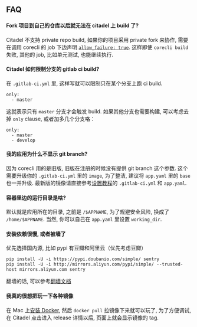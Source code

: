 ## FAQ

#### Fork 项目到自己的仓库以后就无法在 citadel 上 build 了?

Citadel 不支持 private repo build, 如果你的项目采用 private fork 来协作, 需要在调用 corecli 的 job 下边声明 [`allow_failure: true`](https://docs.gitlab.com/ee/ci/yaml/#allow_failure). 这样即使 `corecli build` 失败, 其他的 job, 比如单元测试, 也能继续执行.

#### Citadel 如何限制分支的 gitlab ci build?

在 `.gitlab-ci.yml` 里, 这样写就可以限制只在某个分支上跑 ci build.

```
only:
  - master
```

这就表示只有 `master` 分支才会触发 build. 如果其他分支也需要构建, 可以考虑去掉 `only` clause, 或者加多几个分支咯：

```
only:
  - master
  - develop
```

#### 我的应用为什么不显示 git branch?

因为 corecli 用的是旧版, 旧版在注册的时候没有提供 git branch 这个参数. 这个需要升级你的 `.gitlab-ci.yml` 里的 `image`, 为了整洁, 建议将 `app.yaml` 里的 `base` 也一并升级. 最新版的镜像请直接参考[设置教程](setup.md)的 `.gitlab-ci.yml` 和 `app.yaml`.

#### 容器里边的运行目录是啥?

默认就是应用所在的目录, 之前是 `/$APPNAME`, 为了规避安全风险, 换成了 `/home/$APPNAME`. 当然, 你可以自己在 `app.yaml` 里设置 `working_dir`.

#### 安装依赖很慢, 或者被墙了

优先选择国内源, 比如 pypi 有豆瓣和阿里云（优先考虑豆瓣）

```
pip install -U -i https://pypi.doubanio.com/simple/ sentry
pip install -U -i http://mirrors.aliyun.com/pypi/simple/ --trusted-host mirrors.aliyun.com sentry
```

翻墙的话, 可以参考[翻墙文档](http://phabricator.ricebook.net/w/develop/platform/gfw/)

#### 我真的很想把玩一下各种镜像

在 Mac 上[安装 Docker](https://docs.docker.com/docker-for-mac/install/), 然后 `docker pull` 拉镜像下来就可以玩了, 为了方便调试, 在 Citadel 点击进入 release 详情以后, 页面上就会显示镜像的 tag.
